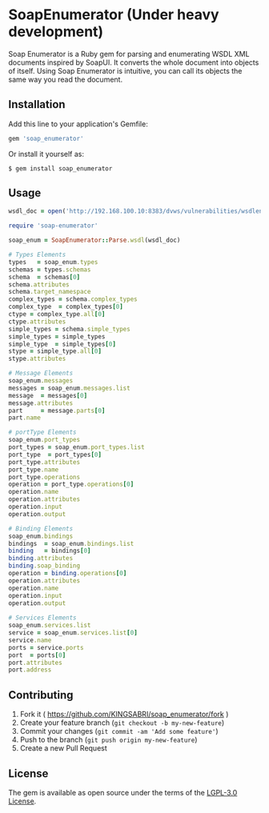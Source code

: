 # SoapEnumerator (Under heavy development)

Soap Enumerator is a Ruby gem for parsing and enumerating WSDL XML documents inspired by SoapUI. It converts the whole document into objects of itself. Using Soap Enumerator is intuitive, you can call its objects the same way you read the document.  

## Installation

Add this line to your application's Gemfile:

```ruby
gem 'soap_enumerator'
```

Or install it yourself as:

    $ gem install soap_enumerator

## Usage

```ruby
wsdl_doc = open('http://192.168.100.10:8383/dvws/vulnerabilities/wsdlenum/service.php?wsdl')

require 'soap-enumerator' 

soap_enum = SoapEnumerator::Parse.wsdl(wsdl_doc)

# Types Elements
types   = soap_enum.types
schemas = types.schemas
schema  = schemas[0]
schema.attributes
schema.target_namespace
complex_types = schema.complex_types
complex_type  = complex_types[0]
ctype = complex_type.all[0]
ctype.attributes
simple_types = schema.simple_types
simple_types = simple_types
simple_type  = simple_types[0]
stype = simple_type.all[0]
stype.attributes

# Message Elements
soap_enum.messages
messages = soap_enum.messages.list
message  = messages[0]
message.attributes
part     = message.parts[0]
part.name

# portType Elements
soap_enum.port_types
port_types = soap_enum.port_types.list
port_type  = port_types[0]
port_type.attributes
port_type.name
port_type.operations
operation = port_type.operations[0]
operation.name
operation.attributes
operation.input
operation.output

# Binding Elements
soap_enum.bindings
bindings  = soap_enum.bindings.list
binding   = bindings[0]
binding.attributes
binding.soap_binding
operation = binding.operations[0]
operation.attributes
operation.name
operation.input
operation.output
  
# Services Elements
soap_enum.services.list
service = soap_enum.services.list[0]
service.name
ports = service.ports
port  = ports[0]
port.attributes
port.address
```


## Contributing
1. Fork it ( https://github.com/KINGSABRI/soap_enumerator/fork )
2. Create your feature branch (`git checkout -b my-new-feature`)
3. Commit your changes (`git commit -am 'Add some feature'`)
4. Push to the branch (`git push origin my-new-feature`)
5. Create a new Pull Request

## License

The gem is available as open source under the terms of the [LGPL-3.0 License](https://opensource.org/licenses/LGPL-3.0).
